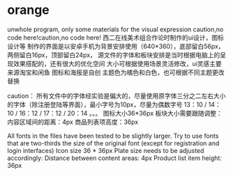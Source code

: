 # orange
unwhole program, only some materials for the visual expression
caution,no code here!caution,no code here!
西二在线美术组合作论时制作的ui设计，图标设计等
制作的界面是以安卓手机为背景安排使用（640*360），底部留白56px，两侧留白16px，顶部留白24px，
源文件的字体和板块安排是当时根据电脑上的呈现效果搭配的，还有很大的优化空间
大小可根据使用场景灵活修改，ui灵感主要来源淘宝和闲鱼
图标和海报是自创
主题色为橘色和白色，也可根据不同主题更改替换

caution：
所有文件中的字体经实验是偏大的，尽量使用原字体三分之二左右大小的字体（除注册登陆等界面），最小字号为10px，尽量为偶数字号
13：10   /   14：10  /   16：12   /   17：12   /  20：14  。。。
图标大小36*36px
板块大小需要跟随调整：
内容区域间的距离：4px
商品列表项高度：36px

All fonts in the files have been tested to be slightly larger. Try to use fonts that are two-thirds the size of the original font (except for registration and login interfaces)
Icon size 36 * 36px
Plate size needs to be adjusted accordingly:
Distance between content areas: 4px
Product list item height: 36px

